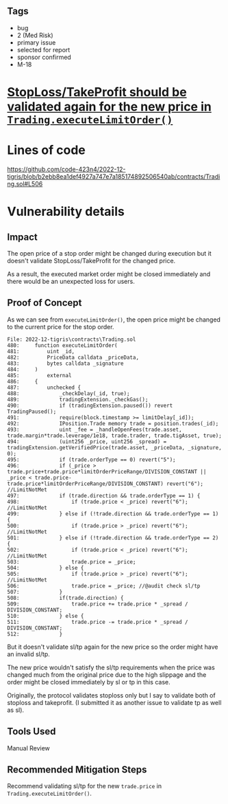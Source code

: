 ## Tags

- bug
- 2 (Med Risk)
- primary issue
- selected for report
- sponsor confirmed
- M-18

# [StopLoss/TakeProfit should be validated again for the new price in `Trading.executeLimitOrder()`](https://github.com/code-423n4/2022-12-tigris-findings/issues/512) 

# Lines of code

https://github.com/code-423n4/2022-12-tigris/blob/b2ebb8ea1def4927a747e7a185174892506540ab/contracts/Trading.sol#L506


# Vulnerability details

## Impact
The open price of a stop order might be changed during execution but it doesn't validate StopLoss/TakeProfit for the changed price.

As a result, the executed market order might be closed immediately and there would be an unexpected loss for users.

## Proof of Concept
As we can see from `executeLimitOrder()`, the open price might be changed to the current price for the stop order.

```solidity
File: 2022-12-tigris\contracts\Trading.sol
480:     function executeLimitOrder(
481:         uint _id, 
482:         PriceData calldata _priceData,
483:         bytes calldata _signature
484:     ) 
485:         external
486:     {
487:         unchecked {
488:             _checkDelay(_id, true);
489:             tradingExtension._checkGas();
490:             if (tradingExtension.paused()) revert TradingPaused();
491:             require(block.timestamp >= limitDelay[_id]);
492:             IPosition.Trade memory trade = position.trades(_id);
493:             uint _fee = _handleOpenFees(trade.asset, trade.margin*trade.leverage/1e18, trade.trader, trade.tigAsset, true);
494:             (uint256 _price, uint256 _spread) = tradingExtension.getVerifiedPrice(trade.asset, _priceData, _signature, 0);
495:             if (trade.orderType == 0) revert("5");
496:             if (_price > trade.price+trade.price*limitOrderPriceRange/DIVISION_CONSTANT || _price < trade.price-trade.price*limitOrderPriceRange/DIVISION_CONSTANT) revert("6"); //LimitNotMet
497:             if (trade.direction && trade.orderType == 1) {
498:                 if (trade.price < _price) revert("6"); //LimitNotMet
499:             } else if (!trade.direction && trade.orderType == 1) {
500:                 if (trade.price > _price) revert("6"); //LimitNotMet
501:             } else if (!trade.direction && trade.orderType == 2) {
502:                 if (trade.price < _price) revert("6"); //LimitNotMet
503:                 trade.price = _price;
504:             } else {
505:                 if (trade.price > _price) revert("6"); //LimitNotMet
506:                 trade.price = _price; //@audit check sl/tp
507:             } 
508:             if(trade.direction) {
509:                 trade.price += trade.price * _spread / DIVISION_CONSTANT;
510:             } else {
511:                 trade.price -= trade.price * _spread / DIVISION_CONSTANT;
512:             }

```

But it doesn't validate sl/tp again for the new price so the order might have an invalid sl/tp.

The new price wouldn't satisfy the sl/tp requirements when the price was changed much from the original price due to the high slippage and the order might be closed immediately by sl or tp in this case.

Originally, the protocol validates stoploss only but I say to validate both of stoploss and takeprofit. (I submitted it as another issue to validate tp as well as sl).

## Tools Used
Manual Review

## Recommended Mitigation Steps
Recommend validating sl/tp for the new `trade.price` in `Trading.executeLimitOrder()`.